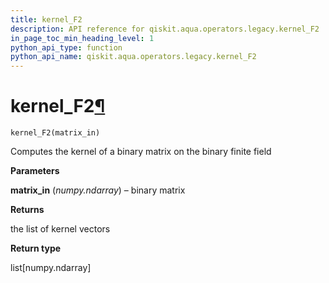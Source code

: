 ```yaml
---
title: kernel_F2
description: API reference for qiskit.aqua.operators.legacy.kernel_F2
in_page_toc_min_heading_level: 1
python_api_type: function
python_api_name: qiskit.aqua.operators.legacy.kernel_F2
---
```


# kernel\_F2[¶](#kernel-f2 "Permalink to this headline")

<span id="qiskit.aqua.operators.legacy.kernel_F2" />

`kernel_F2(matrix_in)`

Computes the kernel of a binary matrix on the binary finite field

**Parameters**

**matrix\_in** (*numpy.ndarray*) – binary matrix

**Returns**

the list of kernel vectors

**Return type**

list\[numpy.ndarray]

